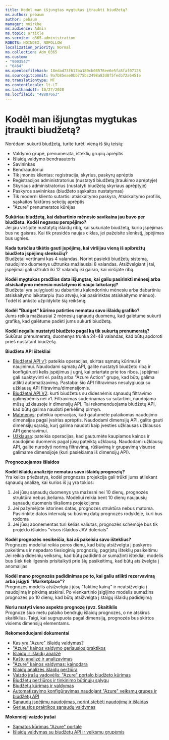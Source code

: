 ```yaml
---
title: Kodėl man išjungtas mygtukas įtraukti biudžetą?
ms.author: pebaum
author: pebaum
manager: mnirkhe
ms.audience: Admin
ms.topic: article
ms.service: o365-administration
ROBOTS: NOINDEX, NOFOLLOW
localization_priority: Normal
ms.collection: Adm_O365
ms.custom:
- "9003547"
- "6464"
ms.openlocfilehash: 18edad73f617ba180cb08576ee6e5fa8faf07128
ms.sourcegitcommit: 9a7b85eae0bb775bc2498a83d8f5fedb72a6451e
ms.translationtype: MT
ms.contentlocale: lt-LT
ms.lasthandoff: 10/27/2020
ms.locfileid: "48807663"
---
```

# <a name="why-is-the-add-budget-button-disabled-for-me"></a>Kodėl man išjungtas mygtukas įtraukti biudžetą?

Norėdami sukurti biudžetą, turite turėti vieną iš šių teisių:

- Valdymo grupė, prenumerata, išteklių grupių aprėptis
- Išlaidų valdymo bendraautoris
- Savininkas
- Bendraautoriui
- Tik įmonės klientas: registracija, skyrius, paskyrų aprėptis
- Registracijos administratorius (nustatyti biudžetą įtraukimo aprėptyje)
- Skyriaus administratorius (nustatyti biudžetą skyriaus aprėptyje)
- Paskyros savininkas (biudžeto sąskaitos nustatymas)
- Tik moderni kliento sutartis: atsiskaitymo paskyra, Atsiskaitymo profilis, sąskaitos faktūros sekcijų aprėptis
- "Azure" prenumeratos kūrėjas

**Sukūriau biudžetą, kai dabartinio mėnesio savikaina jau buvo per biudžetu. Kodėl negavau perspėjimo?**  
Jei jau viršijote nustatytą išlaidų ribą, kai sukuriate biudžetą, kurio įspėjimas bus ne gaisras. Kai tik prasidės naujas ciklas, jei pažeisite slenkstį, įspėjimas bus ugnies.

**Kada turėčiau tikėtis gauti įspėjimą, kai viršijau vieną iš apibrėžtų biudžeto įspėjimų slenksčių?**  
Biudžetai vertinami kas 4 valandas. Norint pasiekti biudžetų sistemą, naudojimo duomenys užtrunka mažiausiai 8 valandas. Atsižvelgiant į tai, įspėjimai gali užtrukti iki 12 valandų iki gaisro, kai viršijate ribą.

**Kodėl mygtukas pradžios data išjungtas, kai galiu pasirinkti mėnesį arba atsiskaitymo mėnesio nustatymo iš naujo laikotarpį?**  
Biudžetai yra sulygiuoti su dabartiniu kalendoriniu mėnesiu arba dabartiniu atsiskaitymo laikotarpiu (tuo atveju, kai pasirinktas atsiskaitymo mėnuo). Todėl iš anksto užpildykite šią reikšmę.

**Kodėl "Budget" kūrimo patirties nematau savo išlaidų grafiko?**  
Jums reikia mažiausiai 2 mėnesių sąnaudų duomenų, kad galėtume sukurti grafiką, kad galėtume padėti jums sukurti biudžetą.

**Kodėl negaliu nustatyti biudžeto pagal ką tik sukurtą prenumeratą?**  
Sukūrus prenumeratą, duomenys trunka 24-48 valandas, kad būtų apdoroti prieš nustatant biudžetą.

**Biudžeto API ištekliai**

- [Biudžetai API v1](https://docs.microsoft.com/rest/api/consumption/budgets?WT.mc_id=Portal-Microsoft_Azure_Support): pateikia operacijas, skirtas sąmatų kūrimui ir naujinimui. Naudodami sąmatų API, galite nustatyti biudžeto ribą ir konfigūruoti kelis įspėjimus į ugnį, kai priartate prie tos ribos. Įspėjimai gali suaktyvinti el. paštą arba "Azure Action" grupę, kad būtų galima atlikti automatizavimą. Pastaba: šio API filtravimas nesulygiuoja su užklausų API filtravimu/dimensijomis.
- [Biudžetai API V2](https://github.com/Azure/azure-rest-api-specs/blob/master/specification/cost-management/resource-manager/Microsoft.CostManagement/preview/2019-04-01-preview/examples/CreateOrUpdateBudget.json): kurti biudžetus su didesnėmis sąnaudų filtravimo galimybėmis nei v1. Filtravimas suderinamas su sutartimi, naudojama mūsų užklausoje ir dimensijų API. Tai rekomenduojama biudžetų API, kad būtų galima naudoti perkėlimą pirmyn.
- [Matmenys](https://docs.microsoft.com/rest/api/cost-management/dimensions?WT.mc_id=Portal-Microsoft_Azure_Support): pateikia operacijas, kad gautumėte palaikomas naudojimo dimensijas pagal įvairias aprėptis. Naudodami dimensijų API, galite gauti dimensijų sąrašą, kurį galima naudoti kaip įvesties užklausas užklausos API generavimui.
- [Užklausa](https://docs.microsoft.com/rest/api/cost-management/query?WT.mc_id=Portal-Microsoft_Azure_Support): pateikia operacijas, kad gautumėte kaupiamos kainos ir naudojimo duomenis pagal jūsų pateiktą užklausą. Naudodami užklausų API, galite nurodyti norimą filtravimą, rūšiavimą ir grupavimą visuose galimame dimensijoje (kuri pasiekiama iš dimensijų API).

**Prognozuojamos išlaidos**

**Kodėl išlaidų analizėje nematau savo išlaidų prognozių?**  
Yra kelios priežastys, kodėl prognozės projekcija gali trūkti jums atliekant sąnaudų analizę, kai kurios iš jų yra tokios:

1. Jei jūsų sąnaudų duomenys yra mažesni nei 10 dienų, prognozės struktūra nebus įkeliama. Modeliui reikia bent 10 dienų naujausių sąnaudų duomenis tikslioms projekcijoms
2. Jei pažymėjote istorines datas, prognozės struktūra nebus matoma. Pasirinkite datos intervalą su būsimų datų prognozės rodyklėje, kuri bus rodoma
3. Jei jūsų abonementas turi kelias valiutas, prognozės schemoje bus tik projekto išlaidos "visos išlaidos JAV doleriais"

**Kodėl prognozės nesikeičia, kai aš pakeisiu savo išteklius?**  
Prognozės modeliui reikia poros dienų, kad būtų atsižvelgta į paskyros pakeitimus ir nepadaro tiesioginių prognozių, pagrįstų išteklių pasikeitimu  
Jei reikia didesnių veiksmų, kad būtų padidinti ar sumažinti ištekliai, modelis bus šiek tiek ilgesnis prisitaikyti prie šių pasikeitimų, kad būtų atsižvelgta į anomalijas

**Kodėl mano prognozės padidinimas po to, kai galiu atlikti rezervavimą arba įsigyti "Marketplace"?**  
Prognozės modelis atsižvelgia į jūsų "faktinę kainą" ir neatsižvelgia į naudojimą ir pirkimą atskirai. Po vienkartinio įsigijimo modelis sumažins prognozes po 10 dienų, kad būtų atsižvelgta į staigų išlaidų padidėjimą

**Noriu matyti vieno aspekto prognozę (pvz. Skaitiklis**  
Prognozė šiuo metu palaiko bendrųjų išlaidų prognozes, o ne atskirus skaitiklius. Taigi, kai sugrupuota pagal dimensiją, prognozės bus skirtos visiems dimensijų elementams.

**Rekomenduojami dokumentai**

- [Kas yra "Azure" išlaidų valdymas?](https://docs.microsoft.com/azure/cost-management/overview-cost-mgt?WT.mc_id=Portal-Microsoft_Azure_Support)
- ["Azure" kainos valdymo geriausios praktikos](https://docs.microsoft.com/azure/cost-management/cost-mgt-best-practices?WT.mc_id=Portal-Microsoft_Azure_Support)
- [Išlaidų ir išlaidų analizė](https://docs.microsoft.com/azure/cost-management/quick-acm-cost-analysis?WT.mc_id=Portal-Microsoft_Azure_Support)
- [Kaštų analizė ir analizavimas](https://docs.microsoft.com/azure/cost-management/quick-acm-cost-analysis?WT.mc_id=Portal-Microsoft_Azure_Support)
- ["Azure" kainos valdymas: kainodara](https://azure.microsoft.com/services/cost-management/#pricing)
- [Išlaidų analizės išlaidų peržiūra](https://docs.microsoft.com/azure/cost-management-billing/costs/quick-acm-cost-analysis?WT.mc_id=Portal-Microsoft_Azure_Support#review-costs-in-cost-analysis)
- [Vaizdo įrašų vadovėlis: "Azure" portalo biudžeto kūrimas](https://www.youtube.com/watch?v=ExIVG_Gr45A&t=4s)
- [Biudžetų peržiūros ir tinkinimo būtinųjų sąlygų](https://docs.microsoft.com/azure/cost-management-billing/costs/tutorial-acm-create-budgets?WT.mc_id=Portal-Microsoft_Azure_Support#prerequisites)
- [Biudžetų kūrimas ir valdymas](https://docs.microsoft.com/azure/cost-management-billing/costs/tutorial-acm-create-budgets?WT.mc_id=Portal-Microsoft_Azure_Support#create-a-budget-in-the-azure-portal)
- [Automatizavimo konfigūravimas naudojant "Azure" veiksmų grupes ir biudžetų API](https://docs.microsoft.com/azure/cost-management/tutorial-acm-create-budgets?WT.mc_id=Portal-Microsoft_Azure_Support#trigger-an-action-group)
- [Sąnaudų įspėjimų naudojimas, norint stebėti naudojimą ir išlaidas](https://docs.microsoft.com/azure/cost-management/cost-mgt-alerts-monitor-usage-spending?WT.mc_id=Portal-Microsoft_Azure_Support)
- [Geriausios praktikos sąnaudų valdymas](https://docs.microsoft.com/azure/cost-management/cost-mgt-best-practices?WT.mc_id=Portal-Microsoft_Azure_Support)  

**Mokomieji vaizdo įrašai**

- [Sąmatos kūrimas "Azure" portale](https://go.microsoft.com/fwlink/?linkid=2146761)
- [Išlaidų valdymas su biudžetų API ir veiksmų grupėmis](https://go.microsoft.com/fwlink/?linkid=2147038)
